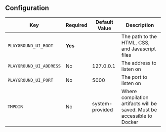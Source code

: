 ## Configuration

| Key                     | Required  | Default Value   | Description                                                             |
| ------------------------|-----------|-----------------|-------------------------------------------------------------------------|
| `PLAYGROUND_UI_ROOT`    | **Yes**   |                 | The path to the HTML, CSS, and Javascript files                         |
| `PLAYGROUND_UI_ADDRESS` | No        |       127.0.0.1 | The address to listen on                                                |
| `PLAYGROUND_UI_PORT`    | No        |            5000 | The port to listen on                                                   |
| `TMPDIR`                | No        | system-provided | Where compilation artifacts will be saved. Must be accessible to Docker |
